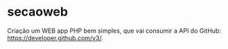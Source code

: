 # secaoweb

Criação um WEB app PHP bem simples, que vai consumir a API do GitHub: https://developer.github.com/v3/.

